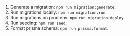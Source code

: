 <!-- package.json scripts -->

1. Generate a migration: `npm run migration:generate`.
2. Run migrations locally: `npm run migration:run`.
3. Run migrations on prod env: `npm run migration:deploy`.
4. Run seeding: `npm run seed`.
5. Format prisma schema: `npm run prisma:format`.
